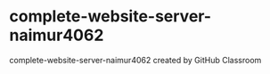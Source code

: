 # complete-website-server-naimur4062
complete-website-server-naimur4062 created by GitHub Classroom
